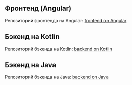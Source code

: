 ## Фронтенд (Angular)

Репозиторий фронтенда на Angular: [frontend on Angular](https://github.com/bullerun/WebLab4-frontend)

## Бэкенд на Kotlin

Репозиторий бэкенда на Kotlin: [backend on Kotlin](https://github.com/bullerun/WebLab4)

## Бэкенд на Java

Репозиторий бэкенда на Java: [backend on Java](https://github.com/bullerun/WebLab4Java)
